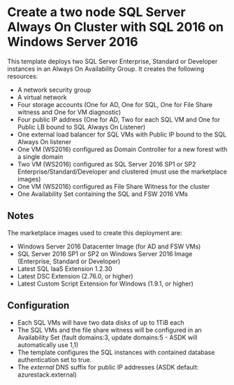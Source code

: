 # Create a two node SQL Server Always On Cluster with SQL 2016 on Windows Server 2016

This template deploys two SQL Server Enterprise, Standard or Developer instances in an Always On Availability Group. It creates the following resources:

* A network security group
* A virtual network
* Four storage accounts (One for AD, One for SQL, One for File Share witness and One for VM diagnostic)
* Four public IP address (One for AD, Two for each SQL VM and One for Public LB bound to SQL Always On Listener)
* One external load balancer for SQL VMs with Public IP bound to the SQL Always On listener
* One VM (WS2016) configured as Domain Controller for a new forest with a single domain
* Two VM (WS2016) configured as SQL Server 2016 SP1 or SP2 Enterprise/Standard/Developer and clustered (must use the marketplace images)
* One VM (WS2016) configured as File Share Witness for the cluster
* One Availability Set containing the SQL and FSW 2016 VMs

## Notes

The marketplace images used to create this deployment are:

* Windows Server 2016 Datacenter Image (for AD and FSW VMs)
* SQL Server 2016 SP1 or SP2 on Windows Server 2016 Image (Enterprise, Standard or Developer)
* Latest SQL IaaS Extension 1.2.30
* Latest DSC Extension (2.76.0, or higher)
* Latest Custom Script Extension for Windows (1.9.1, or higher)

## Configuration

* Each SQL VMs will have two data disks of up to 1TiB each
* The SQL VMs and the file share witness will be configured in an Availability Set (fault domains:3, update domains:5 - ASDK will automatically use 1,1)
* The template configures the SQL instances with contained database authentication set to true.
* The *external* DNS suffix for public IP addresses (ASDK default: azurestack.external)

